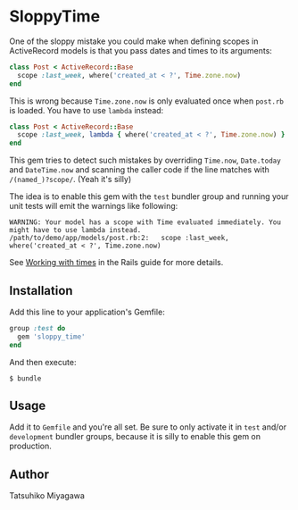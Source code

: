 # SloppyTime

One of the sloppy mistake you could make when defining scopes in ActiveRecord models is that you pass dates and times to its arguments:

```ruby
class Post < ActiveRecord::Base
  scope :last_week, where('created_at < ?', Time.zone.now)
end
```

This is wrong because `Time.zone.now` is only evaluated once when `post.rb` is loaded. You have to use `lambda` instead:

```ruby
class Post < ActiveRecord::Base
  scope :last_week, lambda { where('created_at < ?', Time.zone.now) }
end
```

This gem tries to detect such mistakes by overriding `Time.now`, `Date.today` and `DateTime.now` and scanning the caller code if the line matches with `/(named_)?scope/`. (Yeah it's silly)

The idea is to enable this gem with the `test` bundler group and running your unit tests will emit the warnings like following:

```
WARNING: Your model has a scope with Time evaluated immediately. You might have to use lambda instead.
/path/to/demo/app/models/post.rb:2:   scope :last_week, where('created_at < ?', Time.zone.now)
```

See [Working with times](http://guides.rubyonrails.org/active_record_querying.html#working-with-times) in the Rails guide for more details.

## Installation

Add this line to your application's Gemfile:

```ruby
group :test do
  gem 'sloppy_time'
end
```

And then execute:

```
$ bundle
```

## Usage

Add it to `Gemfile` and you're all set. Be sure to only activate it in `test` and/or `development` bundler groups, because it is silly to enable this gem on production.

## Author

Tatsuhiko Miyagawa
